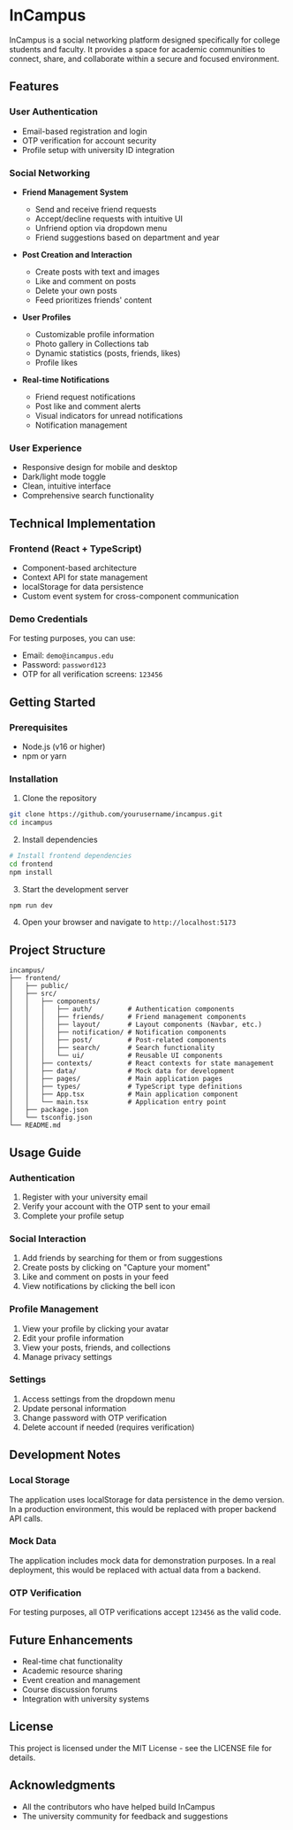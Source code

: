 # InCampus

InCampus is a social networking platform designed specifically for college students and faculty. It provides a space for academic communities to connect, share, and collaborate within a secure and focused environment.

## Features

### User Authentication
- Email-based registration and login
- OTP verification for account security
- Profile setup with university ID integration

### Social Networking
- **Friend Management System**
  - Send and receive friend requests
  - Accept/decline requests with intuitive UI
  - Unfriend option via dropdown menu
  - Friend suggestions based on department and year

- **Post Creation and Interaction**
  - Create posts with text and images
  - Like and comment on posts
  - Delete your own posts
  - Feed prioritizes friends' content

- **User Profiles**
  - Customizable profile information
  - Photo gallery in Collections tab
  - Dynamic statistics (posts, friends, likes)
  - Profile likes

- **Real-time Notifications**
  - Friend request notifications
  - Post like and comment alerts
  - Visual indicators for unread notifications
  - Notification management

### User Experience
- Responsive design for mobile and desktop
- Dark/light mode toggle
- Clean, intuitive interface
- Comprehensive search functionality

## Technical Implementation

### Frontend (React + TypeScript)
- Component-based architecture
- Context API for state management
- localStorage for data persistence
- Custom event system for cross-component communication

### Demo Credentials
For testing purposes, you can use:
- Email: `demo@incampus.edu`
- Password: `password123`
- OTP for all verification screens: `123456`

## Getting Started

### Prerequisites
- Node.js (v16 or higher)
- npm or yarn

### Installation

1. Clone the repository
```bash
git clone https://github.com/yourusername/incampus.git
cd incampus
```

2. Install dependencies
```bash
# Install frontend dependencies
cd frontend
npm install
```

3. Start the development server
```bash
npm run dev
```

4. Open your browser and navigate to `http://localhost:5173`

## Project Structure

```
incampus/
├── frontend/
│   ├── public/
│   ├── src/
│   │   ├── components/
│   │   │   ├── auth/         # Authentication components
│   │   │   ├── friends/      # Friend management components
│   │   │   ├── layout/       # Layout components (Navbar, etc.)
│   │   │   ├── notification/ # Notification components
│   │   │   ├── post/         # Post-related components
│   │   │   ├── search/       # Search functionality
│   │   │   └── ui/           # Reusable UI components
│   │   ├── contexts/         # React contexts for state management
│   │   ├── data/             # Mock data for development
│   │   ├── pages/            # Main application pages
│   │   ├── types/            # TypeScript type definitions
│   │   ├── App.tsx           # Main application component
│   │   └── main.tsx          # Application entry point
│   ├── package.json
│   └── tsconfig.json
└── README.md
```

## Usage Guide

### Authentication
1. Register with your university email
2. Verify your account with the OTP sent to your email
3. Complete your profile setup

### Social Interaction
1. Add friends by searching for them or from suggestions
2. Create posts by clicking on "Capture your moment"
3. Like and comment on posts in your feed
4. View notifications by clicking the bell icon

### Profile Management
1. View your profile by clicking your avatar
2. Edit your profile information
3. View your posts, friends, and collections
4. Manage privacy settings

### Settings
1. Access settings from the dropdown menu
2. Update personal information
3. Change password with OTP verification
4. Delete account if needed (requires verification)

## Development Notes

### Local Storage
The application uses localStorage for data persistence in the demo version. In a production environment, this would be replaced with proper backend API calls.

### Mock Data
The application includes mock data for demonstration purposes. In a real deployment, this would be replaced with actual data from a backend.

### OTP Verification
For testing purposes, all OTP verifications accept `123456` as the valid code.

## Future Enhancements
- Real-time chat functionality
- Academic resource sharing
- Event creation and management
- Course discussion forums
- Integration with university systems

## License
This project is licensed under the MIT License - see the LICENSE file for details.

## Acknowledgments
- All the contributors who have helped build InCampus
- The university community for feedback and suggestions
